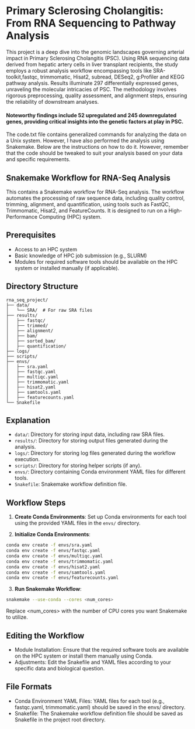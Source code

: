# Primary Sclerosing Cholangitis: From RNA Sequencing to Pathway Analysis

This project is a deep dive into the genomic landscapes governing arterial impact in Primary Sclerosing Cholangitis (PSC). Using RNA sequencing data derived from hepatic artery cells in liver transplant recipients, the study employs a robust analysis workflow encompassing tools like SRA-toolkit,fastqc, trimmomatic, Hisat2, subread, DESeq2, g:Profiler and KEGG pathway analysis. Results illuminate 297 differentially expressed genes, unraveling the molecular intricacies of PSC. The methodology involves rigorous preprocessing, quality assessment, and alignment steps, ensuring the reliability of downstream analyses. 
#### Noteworthy findings include 52 upregulated and 245 downregulated genes, providing critical insights into the genetic factors at play in PSC.


The code.txt file contains generalized commands for analyzing the data on a Unix system. However, I have also performed the analysis using Snakemake. Below are the instructions on how to do it. However, remember that the code should be tweaked to suit your analysis based on your data and specific requirements.

## Snakemake Workflow for RNA-Seq Analysis

This contains a Snakemake workflow for RNA-Seq analysis. The workflow automates the processing of raw sequence data, including quality control, trimming, alignment, and quantification, using tools such as FastQC, Trimmomatic, Hisat2, and FeatureCounts. It is designed to run on a High-Performance Computing (HPC) system.

## Prerequisites

- Access to an HPC system
- Basic knowledge of HPC job submission (e.g., SLURM)
- Modules for required software tools should be available on the HPC system or installed manually (if applicable).

## Directory Structure

```plaintext
rna_seq_project/
├── data/
│   └── SRA/  # For raw SRA files
├── results/
│   ├── fastqc/
│   ├── trimmed/
│   ├── alignment/
│   ├── bam/
│   ├── sorted_bam/
│   ├── quantification/
├── logs/
├── scripts/
├── envs/
│   ├── sra.yaml
│   ├── fastqc.yaml
│   ├── multiqc.yaml
│   ├── trimmomatic.yaml
│   ├── hisat2.yaml
│   ├── samtools.yaml
│   ├── featurecounts.yaml
└── Snakefile
```
## Explanation

- `data/`: Directory for storing input data, including raw SRA files.
- `results/`: Directory for storing output files generated during the analysis.
- `logs/`: Directory for storing log files generated during the workflow execution.
- `scripts/`: Directory for storing helper scripts (if any).
- `envs/`: Directory containing Conda environment YAML files for different tools.
- `Snakefile`: Snakemake workflow definition file.

## Workflow Steps

1. **Create Conda Environments**: Set up Conda environments for each tool using the provided YAML files in the `envs/` directory.

2. **Initialize Conda Environments**:

```bash
conda env create -f envs/sra.yaml
conda env create -f envs/fastqc.yaml
conda env create -f envs/multiqc.yaml
conda env create -f envs/trimmomatic.yaml
conda env create -f envs/hisat2.yaml
conda env create -f envs/samtools.yaml
conda env create -f envs/featurecounts.yaml
```

3. **Run Snakemake Workflow**:

```bash
snakemake --use-conda --cores <num_cores>
```

Replace <num_cores> with the number of CPU cores you want Snakemake to utilize.

## Editing the Workflow
- Module Installation: Ensure that the required software tools are available on the HPC system or install them manually using Conda.
- Adjustments: Edit the Snakefile and YAML files according to your specific data and biological question.

## File Formats
- Conda Environment YAML Files: YAML files for each tool (e.g., fastqc.yaml, trimmomatic.yaml) should be saved in the envs/ directory.
- Snakefile: The Snakemake workflow definition file should be saved as Snakefile in the project root directory.
